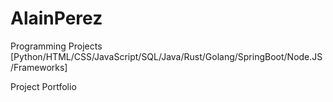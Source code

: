 # AlainPerez
Programming Projects [Python/HTML/CSS/JavaScript/SQL/Java/Rust/Golang/SpringBoot/Node.JS/Frameworks]

Project Portfolio
